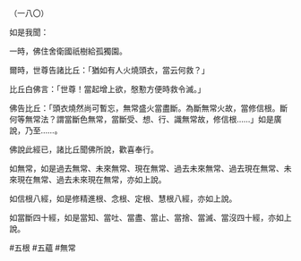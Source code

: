 （一八〇）

如是我聞：

一時，佛住舍衛國祇樹給孤獨園。

爾時，世尊告諸比丘：「猶如有人火燒頭衣，當云何救？」

比丘白佛言：「世尊！當起增上欲，慇懃方便時救令滅。」

佛告比丘：「頭衣燒然尚可暫忘，無常盛火當盡斷。為斷無常火故，當修信根。斷何等無常法？謂當斷色無常，當斷受、想、行、識無常故，修信根……」如是廣說，乃至……。

佛說此經已，諸比丘聞佛所說，歡喜奉行。

如無常，如是過去無常、未來無常、現在無常、過去未來無常、過去現在無常、未來現在無常、過去未來現在無常，亦如上說。

如信根八經，如是修精進根、念根、定根、慧根八經，亦如上說。

如當斷四十經，如是當知、當吐、當盡、當止、當捨、當滅、當沒四十經，亦如上說。



#五根
#五蘊
#無常
